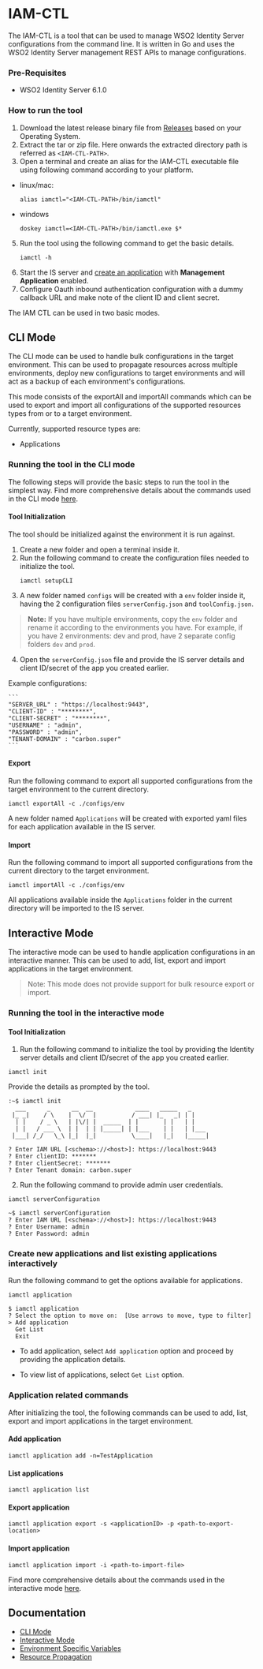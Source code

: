# IAM-CTL

The IAM-CTL is a tool that can be used to manage WSO2 Identity Server configurations from the command line. It is written in Go and uses the WSO2 Identity Server management REST APIs to manage configurations.

### Pre-Requisites
* WSO2 Identity Server 6.1.0 

### How to run the tool 

1. Download the latest release binary file from [Releases](https://github.com/wso2-extensions/identity-tools-cli/releases)
 based on your Operating System.
2. Extract the tar or zip file.
Here onwards the extracted directory path is referred as ```<IAM-CTL-PATH>```.
3. Open a terminal and create an alias for the IAM-CTL executable file using following command according to your platform.
* linux/mac:
 
    ```
    alias iamctl="<IAM-CTL-PATH>/bin/iamctl" 
    ```

* windows

    ```
    doskey iamctl=<IAM-CTL-PATH>/bin/iamctl.exe $*
    ```
 
5. Run the tool using the following command to get the basic details.
    ```
    iamctl -h
    ```
6. Start the IS server and [create an application](https://is.docs.wso2.com/en/6.1.0/guides/applications/register-sp) with **Management Application** enabled.
7. Configure Oauth inbound authentication configuration with a dummy callback URL and make note of the client ID and client secret.


The IAM CTL can be used in two basic modes.
## CLI Mode

The CLI mode can be used to handle bulk configurations in the target environment. This can be used to propagate resources across multiple environments, deploy new configurations to target environments and will act as a backup of each environment's configurations.

This mode consists of the exportAll and importAll commands which can be used to export and import all configurations of the supported resources types from or to a target environment. 

Currently, supported resource types are: 
* Applications

### Running the tool in the CLI mode
The following steps will provide the basic steps to run the tool in the simplest way. Find more comprehensive details about the commands used in the CLI mode [here](docs/cli-mode.md).

#### Tool Initialization
The tool should be initialized against the environment it is run against.
1. Create a new folder and open a terminal inside it.
2. Run the following command to create the configuration files needed to initialize the tool.
    ```
    iamctl setupCLI
    ```
3. A new folder named ```configs``` will be created with a ```env``` folder inside it, having the 2 configuration files ```serverConfig.json``` and ```toolConfig.json```.
> **Note:** If you have multiple environments, copy the ```env``` folder and rename it according to the environments you have. For example, if you have 2 environments: dev and prod, have 2 separate config folders ```dev``` and ```prod```. 
4. Open the ```serverConfig.json``` file and provide the IS server details and client ID/secret of the app you created earlier.

Example configurations:

    ```
    "SERVER_URL" : "https://localhost:9443",
    "CLIENT-ID" : "********",
    "CLIENT-SECRET" : "********",
    "USERNAME" : "admin",
    "PASSWORD" : "admin",
    "TENANT-DOMAIN" : "carbon.super"
    ```

#### Export
Run the following command to export all supported configurations from the target environment to the current directory.
```
iamctl exportAll -c ./configs/env
```
A new folder named ```Applications``` will be created with exported yaml files for each application available in the IS server.

#### Import
Run the following command to import all supported configurations from the current directory to the target environment.
```
iamctl importAll -c ./configs/env
```
All applications available inside the ```Applications``` folder in the current directory will be imported to the IS server.

## Interactive Mode
The interactive mode can be used to handle application configurations in an interactive manner. This can be used to add, list, export and import applications in the target environment.
> Note: This mode does not provide support for bulk resource export or import.

### Running the tool in the interactive mode
#### Tool Initialization
1. Run the following command to initialize the tool by providing the Identity server details and client ID/secret of the app you created earlier.
```
iamctl init
```
Provide the details as prompted by the tool.
```
:~$ iamctl init
  ___      _      __  __            ____   _____   _     
 |_ _|    / \    |  \/  |          / ___| |_   _| | |    
  | |    / _ \   | |\/| |  _____  | |       | |   | |    
  | |   / ___ \  | |  | | |_____| | |___    | |   | |___ 
 |___| /_/   \_\ |_|  |_|          \____|   |_|   |_____|
      
? Enter IAM URL [<schema>://<host>]: https://localhost:9443                                                   
? Enter clientID: *******
? Enter clientSecret: *******
? Enter Tenant domain: carbon.super
```
2. Run the following command to provide admin user credentials.
```
iamctl serverConfiguration
```
```
~$ iamctl serverConfiguration
? Enter IAM URL [<schema>://<host>]: https://localhost:9443
? Enter Username: admin
? Enter Password: admin
```

### Create new applications and list existing applications interactively
Run the following command to get the options available for applications.
```
iamctl application
```
```
$ iamctl application                                                      
? Select the option to move on:  [Use arrows to move, type to filter]
> Add application
  Get List
  Exit
```
* To add application, select ```Add application``` option and proceed by providing the application details.

* To view list of applications, select ```Get List``` option.

### Application related commands
After initializing the tool, the following commands can be used to add, list, export and import applications in the target environment.
#### Add application
```
iamctl application add -n=TestApplication 
```
#### List applications
```
iamctl application list
```
#### Export application
```
iamctl application export -s <applicationID> -p <path-to-export-location>
```
#### Import application
```
iamctl application import -i <path-to-import-file>
```
Find more comprehensive details about the commands used in the interactive mode [here](docs/interactive-mode.md).

## Documentation

* [CLI Mode](docs/cli-mode.md)
* [Interactive Mode](docs/interactive-mode.md)
* [Environment Specific Variables](docs/env-specific-variables.md)
* [Resource Propagation](docs/resource-propagation.md)